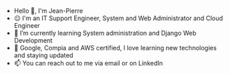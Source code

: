 <!-- ### Hi there 👋 -->
- Hello 👋, I'm Jean-Pierre
- 😐 I'm an IT Support Engineer, System and Web Administrator and Cloud Engineer
- 🌱 I’m currently learning System administration and Django Web Development
- 📖 Google, Compia and AWS certified, I love learning new technologies and
  staying updated
- 📫 You can reach out to me via email or on LinkedIn
<!--
**jeanpierrecaleb/jeanpierrecaleb** is a ✨ _special_ ✨ repository because its `README.md` (this file) appears on your GitHub profile.

Here are some ideas to get you started:

- 🔭 I’m currently working on ...
- 🌱 I’m currently learning ...
- 👯 I’m looking to collaborate on ...
- 🤔 I’m looking for help with ...
- 💬 Ask me about ...
- 📫 How to reach me: ...
- 😄 Pronouns: ...
- ⚡ Fun fact: ...
-->
